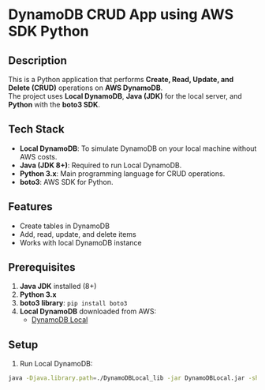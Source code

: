 
# DynamoDB CRUD App using AWS SDK Python

## Description
This is a Python application that performs **Create, Read, Update, and Delete (CRUD)** operations on **AWS DynamoDB**.  
The project uses **Local DynamoDB**, **Java (JDK)** for the local server, and **Python** with the **boto3 SDK**.

## Tech Stack
- **Local DynamoDB**: To simulate DynamoDB on your local machine without AWS costs.
- **Java (JDK 8+)**: Required to run Local DynamoDB.
- **Python 3.x**: Main programming language for CRUD operations.
- **boto3**: AWS SDK for Python.

## Features
- Create tables in DynamoDB
- Add, read, update, and delete items
- Works with local DynamoDB instance

## Prerequisites
1. **Java JDK** installed (8+)
2. **Python 3.x**
3. **boto3 library**: `pip install boto3`
4. **Local DynamoDB** downloaded from AWS:
   - [DynamoDB Local](https://docs.aws.amazon.com/amazondynamodb/latest/developerguide/DynamoDBLocal.html)

## Setup
1. Run Local DynamoDB:
```bash
java -Djava.library.path=./DynamoDBLocal_lib -jar DynamoDBLocal.jar -sharedDb
